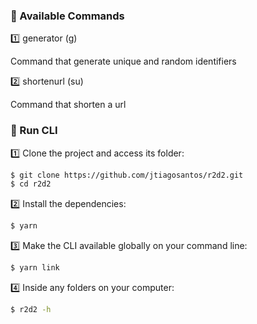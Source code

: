 ### 🤖 Available Commands

1️⃣ generator (g)

Command that generate unique and random identifiers

2️⃣ shortenurl (su)

Command that shorten a url

### 🚀 Run CLI

1️⃣ Clone the project and access its folder:

```bash
$ git clone https://github.com/jtiagosantos/r2d2.git
$ cd r2d2
```

2️⃣ Install the dependencies:

```bash
$ yarn
```

3️⃣ Make the CLI available globally on your command line:

```bash
$ yarn link
```

4️⃣ Inside any folders on your computer:

```bash
$ r2d2 -h
```